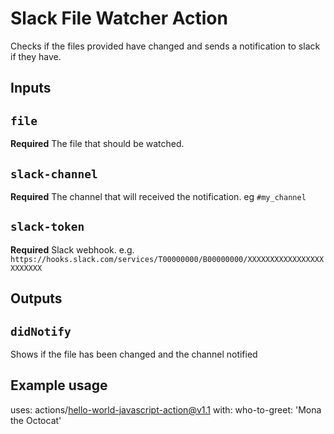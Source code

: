 # Slack File Watcher Action

Checks if the files provided have changed and sends a notification to slack if they have.

## Inputs

## `file`

**Required** The file that should be watched.

## `slack-channel`

**Required** The channel that will received the notification. eg `#my_channel`

## `slack-token`

**Required** Slack webhook. e.g. `https://hooks.slack.com/services/T00000000/B00000000/XXXXXXXXXXXXXXXXXXXXXXXX`

## Outputs

## `didNotify`

Shows if the file has been changed and the channel notified

## Example usage

uses: actions/hello-world-javascript-action@v1.1
with:
who-to-greet: 'Mona the Octocat'
